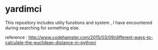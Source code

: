 # yardimci

This repository includes utiliy funstions and system  , I have encountered during searching for something else.


reference : http://www.codehamster.com/2015/03/09/different-ways-to-calculate-the-euclidean-distance-in-python/
